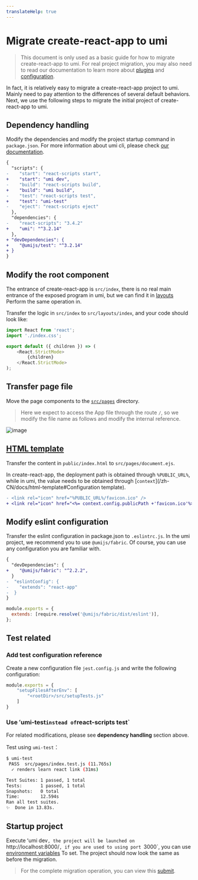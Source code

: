 ```yaml
---
translateHelp: true
---
```


# Migrate create-react-app to umi

> This document is only used as a basic guide for how to migrate create-react-app to umi. For real project migration, you may also need to read our documentation to learn more about [plugins](/zh-CN/plugins/preset-react) and [configuration](/zh-CN/config).

In fact, it is relatively easy to migrate a create-react-app project to umi. Mainly need to pay attention to the differences of several default behaviors. Next, we use the following steps to migrate the initial project of create-react-app to umi.

## Dependency handling

Modify the dependencies and modify the project startup command in `package.json`. For more information about umi cli, please check [our documentation](/zh-CN/docs/cl).

```diff
{
  "scripts": {
-    "start": "react-scripts start",
+    "start": "umi dev",
-    "build": "react-scripts build",
+    "build": "umi build",
-    "test": "react-scripts test",
+    "test": "umi-test"
-    "eject": "react-scripts eject"
  },
  "dependencies": {
-    "react-scripts": "3.4.2"
+    "umi": "^3.2.14"
  },
+ "devDependencies": {
+    "@umijs/test": "^3.2.14"
+ }
}
```

## Modify the root component

The entrance of create-react-app is `src/index`, there is no real main entrance of the exposed program in umi, but we can find it in [layouts](/zh-CN/docs/convention-routing#global-layout) Perform the same operation in.

Transfer the logic in `src/index` to `src/layouts/index`, and your code should look like:

```js
import React from 'react';
import './index.css';

export default ({ children }) => (
    <React.StrictMode>
        {children}
    </React.StrictMode>
);
```

## Transfer page file

Move the page components to the [`src/pages`](/zh-CN/docs/convention-routing) directory.

> Here we expect to access the App file through the route `/`, so we modify the file name as follows and modify the internal reference.

![image](https://user-images.githubusercontent.com/11746742/89971217-3d969680-dc8d-11ea-8d4e-c60b1e9431ba.png)

## [HTML template](/zh-CN/docs/html-template)

Transfer the content in `public/index.html` to `src/pages/document.ejs`.

In create-react-app, the deployment path is obtained through `%PUBLIC_URL%`, while in umi, the value needs to be obtained through [`context`](/zh-CN/docs/html-template#Configuration template).

```diff
- <link rel="icon" href="%PUBLIC_URL%/favicon.ico" />
+ <link rel="icon" href="<%= context.config.publicPath +'favicon.ico'%>" />
```

## Modify eslint configuration

Transfer the eslint configuration in package.json to `.eslintrc.js`. In the umi project, we recommend you to use `@umijs/fabric`. Of course, you can use any configuration you are familiar with.

```diff
{
  "devDependencies": {
+    "@umijs/fabric": "^2.2.2",
  }
-  "eslintConfig": {
-    "extends": "react-app"
-  }
}
```

```js
module.exports = {
  extends: [require.resolve('@umijs/fabric/dist/eslint')],
};
```

## Test related

### Add test configuration reference

Create a new configuration file `jest.config.js` and write the following configuration:

```js
module.exports = {
    "setupFilesAfterEnv": [
        "<rootDir>/src/setupTests.js"
    ]
}
```

### Use ʻumi-test` instead of `react-scripts test`

For related modifications, please see **dependency handling** section above. 

Test using `umi-test`：

```bash
$ umi-test
 PASS  src/pages/index.test.js (11.765s)
  ✓ renders learn react link (31ms)

Test Suites: 1 passed, 1 total
Tests:       1 passed, 1 total
Snapshots:   0 total
Time:        12.594s
Ran all test suites.
✨  Done in 13.83s.
```

## Startup project

Execute ʻumi dev`, the project will be launched on `http://localhost:8000/`, if you are used to using port `3000`, you can use [environment variables](/zh-CN/docs/env-variables ) To set. The project should now look the same as before the migration.

> For the complete migration operation, you can view this [submit](https://github.com/xiaohuoni/cra-2-umi/commit/66c87974f36cdb7d40629c056b1b1cdc4ebc8950).
